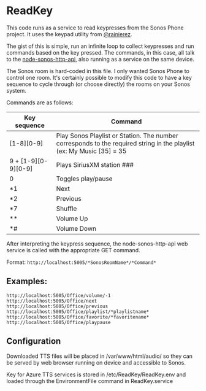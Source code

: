 # ReadKey

This code runs as a service to read keypresses from the Sonos Phone project. It uses the keypad utility from [@rainierez](https://github.com/rainierez).

The gist of this is simple, run an infinite loop to collect keypresses and run commands based on the key pressed. The commands, in this case, all talk to the [node-sonos-http-api](https://github.com/jishi/node-sonos-http-api), also running as a service on the same device. 

The Sonos room is hard-coded in this file. I only wanted Sonos Phone to control one room. It's certainly possible to modify this code to have a key sequence to cycle through (or choose directly) the rooms on your Sonos system.

Commands are as follows:

| Key sequence | Command |
| ------------ | ------- |
|[1-8][0-9]|	Play Sonos Playlist or Station. The number corresponds to the required string in the playlist (ex: My Music [35] = 35 |
|9 + [1-9][0-9][0-9]|	Plays SiriusXM station ###
|0|	Toggles play/pause| 
|*1|	Next        |
|*2|	Previous    |
|*7|	Shuffle     |
|**|	Volume Up   |
|*#|	Volume Down |

After interpreting the keypress sequence, the node-sonos-http-api web service is called with the appropriate GET command. 

Format: `http://localhost:5005/*SonosRoomName*/*Command*`

## Examples: 

```http://localhost:5005/Office/volume/+1
http://localhost:5005/Office/volume/-1
http://localhost:5005/Office/next
http://localhost:5005/Office/previous
http://localhost:5005/Office/playlist/*playlistname*
http://localhost:5005/Office/favorite/*favoritename*
http://localhost:5005/Office/playpause
```

## Configuration

Downloaded TTS files will be placed in /var/www/html/audio/ so they can be served by web browser running on device and accessible to Sonos.

Key for Azure TTS services is stored in /etc/ReadKey/ReadKey.env and loaded through the EnvironmentFile command in ReadKey.service

